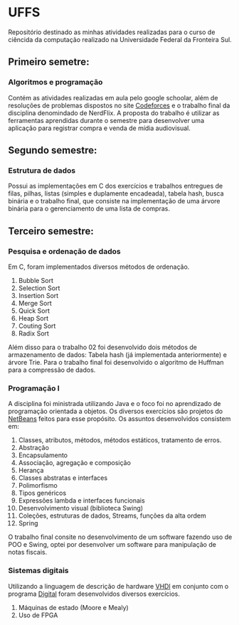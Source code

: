 # UFFS
 Repositório destinado as minhas atividades realizadas para o curso de ciêncida da computação realizado na Universidade Federal da Fronteira Sul.

## Primeiro semetre:
 ### Algoritmos e programação
 Contém as atividades realizadas em aula pelo google schoolar, além de resoluções de problemas dispostos no site [Codeforces](https://codeforces.com/) e o trabalho final da disciplina denomindado de NerdFlix. A proposta do trabalho é utilizar as ferramentas aprendidas durante o semestre para desenvolver uma aplicação para registrar compra e venda de mídia audiovisual.

## Segundo semestre:
 ### Estrutura de dados
 Possui as implementações em C dos exercícios e trabalhos entregues de filas, pilhas, listas (simples e duplamente encadeada), tabela hash, busca binária e o trabalho final, que consiste na implementação de uma árvore binária para o gerenciamento de uma lista de compras.

## Terceiro semestre:
 ### Pesquisa e ordenação de dados
 Em C, foram implementados diversos métodos de ordenação.
 1. Bubble Sort
 2. Selection Sort
 3. Insertion Sort
 4. Merge Sort
 5. Quick Sort
 6. Heap Sort
 7. Couting Sort
 8. Radix Sort
 
 Além disso para o trabalho 02 foi desenvolvido dois métodos de armazenamento de dados: Tabela hash (já implementada anteriormente) e árvore Trie. Para o trabalho final foi desenvolvido o algoritmo de Huffman para a compressão de dados.

 ### Programação I
 A disciplina foi ministrada utilizando Java e o foco foi no aprendizado de programação orientada a objetos. Os diversos exercícios são projetos do [NetBeans](https://netbeans.apache.org/) feitos para esse propósito. Os assuntos desenvolvidos consistem em:
 1. Classes, atributos, métodos, métodos estáticos, tratamento de erros.
 2. Abstração
 3. Encapsulamento
 4. Associação, agregação e composição
 5. Herança
 6. Classes abstratas e interfaces
 7. Polimorfismo
 8. Tipos genéricos
 9. Expressões lambda e interfaces funcionais
 10. Desenvolvimento visual (biblioteca Swing)
 11. Coleções, estruturas de dados, Streams, funções da alta ordem
 12. Spring

 O trabalho final consite no desenvolvimento de um software fazendo uso de POO e Swing, optei por desenvolver um software para manipulação de notas fiscais.

 ### Sistemas digitais
 Utilizando a linguagem de descrição de hardware [VHDl](https://pt.wikipedia.org/wiki/VHDL) em conjunto com o programa [Digital](https://github.com/hneemann/Digital/tree/master) foram desenvolvidos diversos exercícios.
 1. Máquinas de estado (Moore e Mealy)
 2. Uso de FPGA